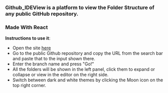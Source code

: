 ### **Github_IDEView** is a platform to view the Folder Structure of any public GitHub repository.

### Made With React

**Instructions to use it**:

- Open the site [here](https://githubideview.netlify.app)
- Go to the public Github repository and copy the URL from the search bar and paste that to the input shown there.
- Enter the branch name and press "Go!"
- All the folders will be shown in the left panel, click them to expand or collapse or view in the editor on the right side.
- Switch between dark and white themes by clicking the Moon icon on the top right corner.

